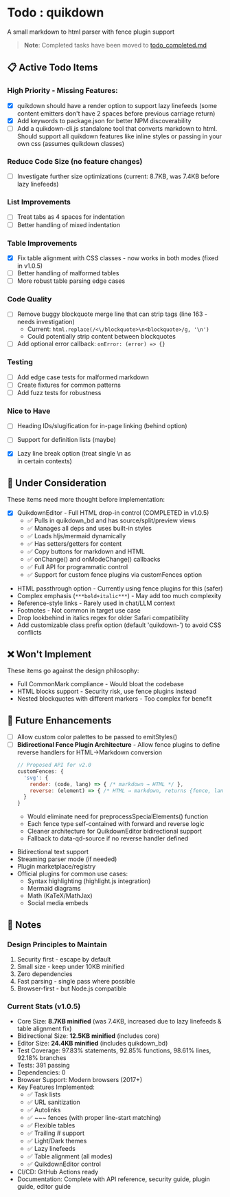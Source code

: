 # Todo : quikdown

A small markdown to html parser with fence plugin support

> **Note**: Completed tasks have been moved to [todo_completed.md](./todo_completed.md)

## 📋 Active Todo Items

### High Priority - Missing Features:
* [x] quikdown should have a render option to support lazy linefeeds (some content emitters don't have 2 spaces before previous carriage return)
* [x] Add keywords to package.json for better NPM discoverability
* [ ] Add a quikdown-cli.js standalone tool that converts markdown to html. Should support all quikdown features like inline styles or passing in your own css (assumes quikdown classes)

### Reduce Code Size (no feature changes)
* [ ] Investigate further size optimizations (current: 8.7KB, was 7.4KB before lazy linefeeds)

### List Improvements
* [ ] Treat tabs as 4 spaces for indentation
* [ ] Better handling of mixed indentation

### Table Improvements
* [x] Fix table alignment with CSS classes - now works in both modes (fixed in v1.0.5)
* [ ] Better handling of malformed tables
* [ ] More robust table parsing edge cases

### Code Quality
* [ ] Remove buggy blockquote merge line that can strip tags (line 163 - needs investigation)
  * Current: `html.replace(/<\/blockquote>\n<blockquote>/g, '\n')`
  * Could potentially strip content between blockquotes
* [ ] Add optional error callback: `onError: (error) => {}`

### Testing
* [ ] Add edge case tests for malformed markdown
* [ ] Create fixtures for common patterns
* [ ] Add fuzz tests for robustness

### Nice to Have
* [ ] Heading IDs/slugification for in-page linking (behind option)
* [ ] Support for definition lists (maybe)
* [x] Lazy line break option (treat single \n as <br> in certain contexts)


## 🤔 Under Consideration

These items need more thought before implementation:

* [x] QuikdownEditor - Full HTML drop-in control (COMPLETED in v1.0.5)
  * ✅ Pulls in quikdown_bd and has source/split/preview views
  * ✅ Manages all deps and uses built-in styles
  * ✅ Loads hljs/mermaid dynamically
  * ✅ Has setters/getters for content
  * ✅ Copy buttons for markdown and HTML
  * ✅ onChange() and onModeChange() callbacks
  * ✅ Full API for programmatic control
  * ✅ Support for custom fence plugins via customFences option

* HTML passthrough option - Currently using fence plugins for this (safer)
* Complex emphasis (`***bold+italic***`) - May add too much complexity
* Reference-style links - Rarely used in chat/LLM context
* Footnotes - Not common in target use case
* Drop lookbehind in italics regex for older Safari compatibility
* Add customizable class prefix option (default 'quikdown-') to avoid CSS conflicts

## ❌ Won't Implement

These items go against the design philosophy:

* Full CommonMark compliance - Would bloat the codebase
* HTML blocks support - Security risk, use fence plugins instead
* Nested blockquotes with different markers - Too complex for benefit

## 🔮 Future Enhancements

* [ ] Allow custom color palettes to be passed to emitStyles()
* [ ] **Bidirectional Fence Plugin Architecture** - Allow fence plugins to define reverse handlers for HTML→Markdown conversion
  ```javascript
  // Proposed API for v2.0
  customFences: {
    'svg': {
      render: (code, lang) => { /* markdown → HTML */ },
      reverse: (element) => { /* HTML → markdown, returns {fence, lang, content} */ }
    }
  }
  ```
  - Would eliminate need for preprocessSpecialElements() function
  - Each fence type self-contained with forward and reverse logic
  - Cleaner architecture for QuikdownEditor bidirectional support
  - Fallback to data-qd-source if no reverse handler defined
* Bidirectional text support
* Streaming parser mode (if needed)
* Plugin marketplace/registry
* Official plugins for common use cases:
  - Syntax highlighting (highlight.js integration)
  - Mermaid diagrams
  - Math (KaTeX/MathJax)
  - Social media embeds

## 📝 Notes

### Design Principles to Maintain
1. Security first - escape by default
2. Small size - keep under 10KB minified
3. Zero dependencies
4. Fast parsing - single pass where possible
5. Browser-first - but Node.js compatible

### Current Stats (v1.0.5)

* Core Size: **8.7KB minified** (was 7.4KB, increased due to lazy linefeeds & table alignment fix)
* Bidirectional Size: **12.5KB minified** (includes core)
* Editor Size: **24.4KB minified** (includes quikdown_bd)
* Test Coverage: 97.83% statements, 92.85% functions, 98.61% lines, 92.18% branches
* Tests: 391 passing
* Dependencies: 0
* Browser Support: Modern browsers (2017+)
* Key Features Implemented: 
  * ✅ Task lists
  * ✅ URL sanitization
  * ✅ Autolinks
  * ✅ ~~~ fences (with proper line-start matching)
  * ✅ Flexible tables
  * ✅ Trailing # support
  * ✅ Light/Dark themes
  * ✅ Lazy linefeeds
  * ✅ Table alignment (all modes)
  * ✅ QuikdownEditor control
* CI/CD: GitHub Actions ready
* Documentation: Complete with API reference, security guide, plugin guide, editor guide